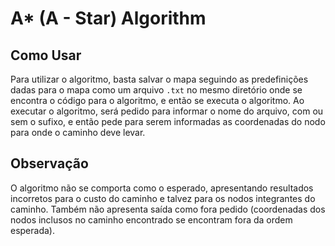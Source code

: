 # A* (A - Star) Algorithm

## Como Usar
Para utilizar o algoritmo, basta salvar o mapa seguindo as predefinições dadas para o mapa como um arquivo `.txt` no mesmo diretório onde se encontra o código para o algoritmo, e então se executa o algoritmo. Ao executar o algoritmo, será pedido para informar o nome do arquivo, com ou sem o sufixo, e então pede para serem informadas as coordenadas do nodo para onde o caminho deve levar.

## Observação
O algoritmo não se comporta como o esperado, apresentando resultados incorretos para o custo do caminho e talvez para os nodos integrantes do caminho. Também não apresenta saída como fora pedido (coordenadas dos nodos inclusos no caminho encontrado se encontram fora da ordem esperada).
